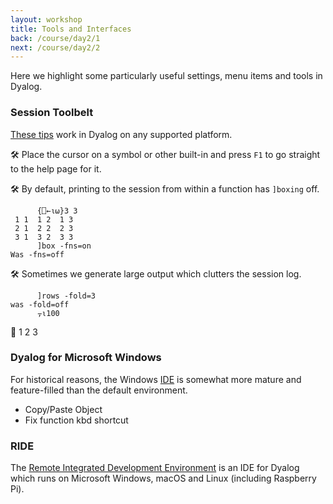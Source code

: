 ```yaml
---
layout: workshop
title: Tools and Interfaces
back: /course/day2/1
next: /course/day2/2
---
```


Here we highlight some particularly useful settings, menu items and tools in Dyalog.

### Session Toolbelt
[These tips](https://abrudz.github.io/tips/) work in Dyalog on any supported platform. 

🛠 Place the cursor on a symbol or other built-in and press `F1` to go straight to the help page for it. 

🛠 By default, printing to the session from within a function has `]boxing` off. 

```APL
      {⎕←⍳⍵}3 3
 1 1  1 2  1 3 
 2 1  2 2  2 3 
 3 1  3 2  3 3 
      ]box -fns=on
Was -fns=off
```

🛠 Sometimes we generate large output which clutters the session log.

```APL
      ]rows -fold=3
was -fold=off
      ⍪⍳100
```

🔧 1 2 3

### Dyalog for Microsoft Windows
For historical reasons, the Windows [IDE](https://en.wikipedia.org/wiki/Integrated_development_environment) is somewhat more mature and feature-filled than the default environment.

- Copy/Paste Object
- Fix function kbd shortcut

### RIDE
The [Remote Integrated Development Environment](https://github.com/Dyalog/ride) is an IDE for Dyalog which runs on Microsoft Windows, macOS and Linux (including Raspberry Pi).